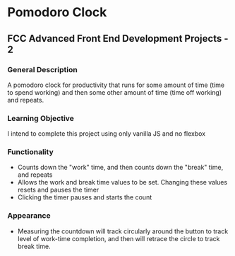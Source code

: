 # Pomodoro Clock
## FCC Advanced Front End Development Projects - 2
### General Description
A pomodoro clock for productivity that runs for some amount of time (time to spend working) and then some other amount of time (time off working) and repeats.

### Learning Objective
I intend to complete this project using only vanilla JS and no flexbox

### Functionality
* Counts down the "work" time, and then counts down the "break" time, and repeats
* Allows the work and break time values to be set. Changing these values resets and pauses the timer
* Clicking the timer pauses and starts the count

### Appearance
* Measuring the countdown will track circularly around the button to track level of work-time completion, and then will retrace the circle to track break time.
